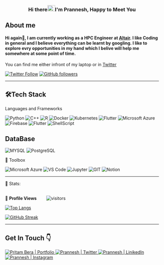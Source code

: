 <h3 align="center"> Hi there<img src="https://user-images.githubusercontent.com/39955420/147578264-bae0526c-028a-49d2-8af8-d08bb4edbd2a.gif" height="20" width="25">I'm Prannesh, Happy to Meet You</h3>


<h2>About me</h2>

#### Hi again👋, I am currently working as a HPC Engineer at [Altair](https://www.linkedin.com/company/altair-engineering/). I like Coding in general and I believe everything can be learnt by googling. I like to explore evry opportunities in my hand which I belive will help me somewhere at some point of time. 
You can find me either infront of my laptop or in [Twitter](https://twitter.com/prannesh_54)


[![Twitter Follow](https://img.shields.io/twitter/follow/prannesh_54?style=social)](https://twitter.com/prannesh_54)
[![GitHub followers](https://img.shields.io/github/followers/Prannesh45?style=social)](https://github.com/Prannesh45)

---


<h2>🛠Tech Stack</h2>

Languages and Frameworks
<p>
<img alt="Python" src="https://img.shields.io/badge/-Python-45b8d8?style=for-the-badge&logo=python&logoColor=white" />
<img alt="C++" src="https://img.shields.io/badge/c++-%2300599C.svg?style=for-the-badge&logo=c%2B%2B&logoColor=white" />
<img alt="R" src="https://img.shields.io/badge/R-276DC3?style=for-the-badge&logo=r&logoColor=white" />
<img alt="Docker" src="https://img.shields.io/badge/-Docker-46a2f1?style=for-the-badge&logo=docker&logoColor=white" />
<img alt="Kubernetes" src="https://img.shields.io/badge/-Kubernetes-4B0082?style=for-the-badge&logo=kubernetes&logoColor=white" />
<img alt="Flutter" src="https://img.shields.io/badge/Flutter-02569B?style=for-the-badge&logo=flutter&logoColor=white" />
<img alt="Microsoft Azure" src="https://img.shields.io/badge/microsoft-azure.svg?style=for-the-badge&logo=microsoftazure&color=1572B6" />
<img alt="Firebase" src="https://img.shields.io/badge/Firebase-F6820D?style=for-the-badge&logo=firebase&logoColor=white" />
<img alt="Flutter" src="https://img.shields.io/badge/Flutter-02569B?style=for-the-badge&logo=flutter&logoColor=white" />
<img alt="ShellScript" src="https://img.shields.io/badge/Shell_Script-121011?style=for-the-badge&logo=gnu-bash&logoColor=white" />
</p>  


<h2>DataBase</h2>

<p>
<img alt="MYSQL" src="https://img.shields.io/badge/MySQL-00000F?style=for-the-badge&logo=mysql&logoColor=white" />
<img alt="PostgreSQL" src="https://img.shields.io/badge/MongoDB-4EA94B?style=for-the-badge&logo=mongodb&logoColor=white" />
</p>


🧰 Toolbox
<!--Toolbox icons -->
![Microsoft Azure](https://img.shields.io/badge/microsoft-azure.svg?style=for-the-badge&logo=microsoftazure&color=1572B6)
![VS Code](https://img.shields.io/badge/VS%20Code-007ACC.svg?&style=for-the-badge&logo=visual-studio-code&logoColor=white)
![Jupyter](https://img.shields.io/badge/-Jupyter-5849BE?style=for-the-badge&logo=jupyter&logoColor=white)
![GIT](https://img.shields.io/badge/git-%3776AB.svg?style=for-the-badge&logo=git&logoColor=white&color=F05032)
![Notion](https://img.shields.io/badge/-Notion-010101?style=for-the-badge&logo=notion&logoColor=white)

---

 📶 Stats:<br><br>
 
<!--  PROFILES VIEWS -->
🌱 **Profile Views**&nbsp;&nbsp;&nbsp;&nbsp;&nbsp;&nbsp;&nbsp;
![visitors](https://profile-counter.glitch.me/Prannesh45/count.svg?align=center)



<!--  TOP LANGUAGES STATISTICS -->
 [![Top Langs](https://github-readme-stats.vercel.app/api/top-langs/?username=Prannesh45&theme=dark&layout=compact&align=right&width=40%)](https://github.com/Prannesh45/github-readme-stats)

<!-- GITHUB STATISTICS
 ![Github stats](https://github-readme-stats.vercel.app/api?username=Prannesh45)  
 -->
 
<!--  CONTRIBUTION AND STREAK BLOCK -->
 [![GitHub Streak](https://github-readme-streak-stats.herokuapp.com/?user=Prannesh45&currStreakNum=2FD3EB&fire=pink&sideLabels=F00&theme=nightowl)](https://git.io/streak-stats)       
         
---
  </code>
</p>


<!-- ![My github stats](https://github-readme-stats.vercel.app/api?username=riti2409&show_icons=true&title_color=fff&icon_color=79ff97&text_color=9f9f9f&bg_color=151515&count_private=true&width=40%&align=left) 
<center><img src="https://logimp.files.wordpress.com/2019/01/viral-p-1.gif?w=736&zoom=2" align="right" width="30%"></center>




 -->


## Get In Touch 👇

<p>
<a href="https://prannesh.com "target="_blank">
    <img src="https://img.shields.io/badge/-Potfolio-%23ff6685?style=for-the-badge&logo=Opsgenie" alt="Pritam Bera | Portfolio">
</a>
<a href="http://twitter.com/prannesh_54" target="_blank">
    <img src="https://img.shields.io/badge/-TWITTER-%09%231DA1F2?style=for-the-badge&logo=twitter&logoColor=white&logoWidth=17" alt="Prannesh | Twitter">
</a>
<a href="https://www.linkedin.com/in/prannesh/" target="_blank">
    <img src="https://img.shields.io/badge/-LINKEDIN-blue?style=for-the-badge&logo=linkedin" alt="Prannesh | LinikedIn">
</a>
<a href="https://instagram.com/prannesh_45" target="_blank">
    <img src="https://img.shields.io/badge/-INSTAGRAM-%09%23e1306c?style=for-the-badge&logo=instagram&&logoColor=white&logoWidth=17" alt="Prannesh | Instagram">
</a>
<br>
<br>
